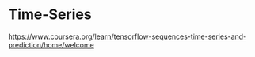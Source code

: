 # Time-Series


https://www.coursera.org/learn/tensorflow-sequences-time-series-and-prediction/home/welcome

